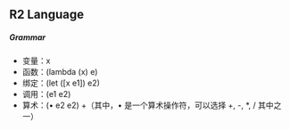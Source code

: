 ## R2 Language

##### Grammar

+ 变量：x
+ 函数：(lambda (x) e)
+ 绑定：(let ([x e1]) e2)
+ 调用：(e1 e2)
+ 算术：(• e2 e2)
+（其中，• 是一个算术操作符，可以选择 +, -, *, / 其中之一）


